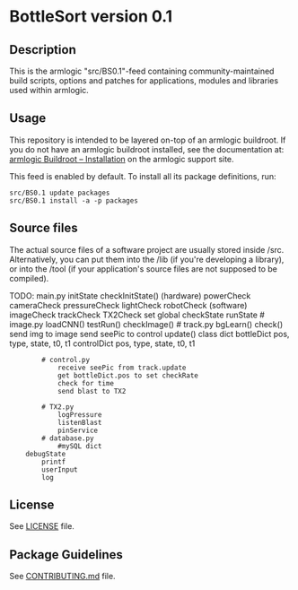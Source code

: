 # BottleSort version 0.1

## Description

This is the armlogic "src/BS0.1"-feed containing community-maintained build scripts, options and patches for applications, modules and libraries used within armlogic.

## Usage

This repository is intended to be layered on-top of an armlogic buildroot. If you do not have an armlogic buildroot installed, see the documentation at: [armlogic Buildroot – Installation](https://armlogic.tech/Buildroot) on the armlogic support site.

This feed is enabled by default. To install all its package definitions, run:
```
src/BS0.1 update packages
src/BS0.1 install -a -p packages
```

## Source files

The actual source files of a software project are usually stored inside /src. 
Alternatively, you can put them into the /lib (if you're developing a library), or into the /tool (if your application's source files are not supposed to be compiled).

TODO:
 main.py
		initState
			checkInitState()
				(hardware)
					powerCheck
					cameraCheck
					pressureCheck
					lightCheck
					robotCheck
				(software)
					imageCheck
					trackCheck
					TX2Check
				set global checkState
		runState
			# image.py
				loadCNN()
				testRun()
				checkImage()
			# track.py
				bgLearn()
				check()
					send img to image
					send seePic to control
				update()
					class dict
						bottleDict
							pos, type, state, t0, t1
						controlDict
							pos, type, state, t0, t1
						
			# control.py
				receive seePic from track.update
				get bottleDict.pos to set checkRate
				check for time
				send blast to TX2
    
			# TX2.py
				logPressure
				listenBlast
				pinService
			# database.py
				#mySQL dict
		debugState
			printf
			userInput
			log

## License

See [LICENSE](LICENSE) file.
 
## Package Guidelines

See [CONTRIBUTING.md](CONTRIBUTING.md) file.
